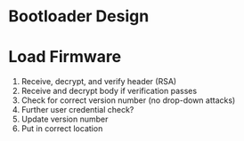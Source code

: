 # Bootloader Design

# Load Firmware
 
1. Receive, decrypt, and verify header (RSA)
2. Receive and decrypt body if verification passes
3. Check for correct version number (no drop-down attacks)
4. Further user credential check?
5. Update version number
6. Put in correct location

